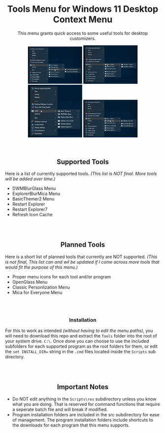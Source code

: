 <h1 align="center" id="tools-menu-for-windows-11-desktop-context-menu">Tools Menu for Windows 11 Desktop Context Menu</h1>
<p align="center">This menu grants quick access to some useful tools for desktop customizers.</p>
<div align="center">
<img width="35%" src="Previews/0uLvdoetXF.png" /> <img width="35%" src="Previews/u7AmsWaw9t.png" /> <img width="35%" src="Previews/zQGJDKer7L.png" /> <img width="35%" src="Previews/Dqnb1pLaD4.png" />
</div>
<br /><br />
<h2 align="center" id="supported-tools">Supported Tools</h2>
<p align="left">Here is a list of currently supported tools. <em>(This list is NOT final. More tools will be added over time.)</em></p>
<ul align="left">
<li align="left">DWMBlurGlass Menu</li>
<li align="left">ExplorerBlurMica Menu</li>
<li align="left">BasicThemer2 Menu</li>
<li align="left">Restart Explorer</li>
<li align="left">Restart Explorer7</li>
<li align="left">Refresh Icon Cache</li>
</ul>
<br /><br />
<h2 align="center" id="planned-tools">Planned Tools</h2>
<p align="left">Here is a short list of planned tools that currently are NOT supported. <em>(This is not final, This list can and wil be updated if I come across more tools that would fit the purpose of this menu.)</em></p>
<ul align="left">
<li align="left">Proper menu icons for each tool and/or program</li>
<li align="left">OpenGlass Menu</li>
<li align="left">Classic Personlization Menu</li>
<li align="left">Mica for Everyone Menu</li>
</ul>
<br /><br />
<h3 align="center" id="installation">Installation</h3>
<p align="left">For this to work as intended <em>(without having to edit the menu paths)</em>, you will need to download this repo and extract the <code>Tools</code> folder into the root of your system drive. <code>C:\</code>. Once done you can choose to use the included subfolders for each supported program as the root folders for them, or edit the <code>set INSTALL_DIR=</code> string in the <code>.cmd</code> files located inside the <code>Scripts</code> sub directory.</p>
<br /><br />
<h2 align="center" id="important-notes">Important Notes</h2>
<ul align="left">
<li align="left">Do NOT edit anything in the <code>Scripts\res</code> subdirectory unless you know what you are doing. That is reserved for command functions that require a seperate batch file and will break if modified.</li>
<li align="left">Program installation folders are included in the <em>src</em> subdirectory for ease of management. The program installation folders include shortcuts to the downloads for each program that this menu supports.</li>
</ul>